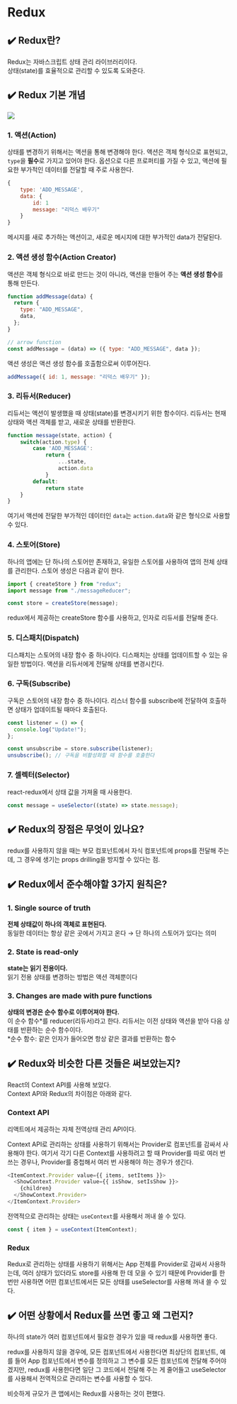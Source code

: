 # Redux

## ✔️ Redux란?

Redux는 자바스크립트 상태 관리 라이브러리이다.  
상태(state)를 효율적으로 관리할 수 있도록 도와준다.

## ✔️ Redux 기본 개념

![](https://www.notion.so/image/https%3A%2F%2Fs3-us-west-2.amazonaws.com%2Fsecure.notion-static.com%2Fa12ec593-6cc1-4d76-b823-b37c33942037%2FUntitled.png?table=block&id=6db8bae1-d99b-46ae-a76b-a6636c9125fc&spaceId=4b97eaca-7938-4c43-b27c-a0c55795a841&width=1270&userId=14572033-9587-4bc1-9c98-d7b204dd577f&cache=v2)

### 1. 액션(Action)

상태를 변경하기 위해서는 액션을 통해 변경해야 한다. 액션은 객체 형식으로 표현되고, `type`을 **필수**로 가지고 있어야 한다. 옵션으로 다른 프로퍼티를 가질 수 있고, 액션에 필요한 부가적인 데이터를 전달할 때 주로 사용한다.

```javascript
{
    type: 'ADD_MESSAGE',
    data: {
        id: 1
        message: "리덕스 배우기"
    }
}
```

메시지를 새로 추가하는 액션이고, 새로운 메시지에 대한 부가적인 data가 전달된다.

### 2. 액션 생성 함수(Action Creator)

액션은 객체 형식으로 바로 만드는 것이 아니라, 액션을 만들어 주는 **액션 생성 함수**를 통해 만든다.

```javascript
function addMessage(data) {
  return {
    type: "ADD_MESSAGE",
    data,
  };
}

// arrow function
const addMessage = (data) => ({ type: "ADD_MESSAGE", data });
```

액션 생성은 액션 생성 함수를 호출함으로써 이루어진다.

```javascript
addMessage({ id: 1, message: "리덕스 배우기" });
```

### 3. 리듀서(Reducer)

리듀서는 액션이 발생했을 때 상태(state)를 변경시키기 위한 함수이다. 리듀서는 현재 상태와 액션 객체를 받고, 새로운 상태를 반환한다.

```javascript
function message(state, action) {
    switch(action.type) {
        case 'ADD_MESSAGE':
            return {
                ...state,
                action.data
            }
        default:
            return state
    }
}
```

여기서 액션에 전달한 부가적인 데이터인 `data`는 `action.data`와 같은 형식으로 사용할 수 있다.

### 4. 스토어(Store)

하나의 앱에는 단 하나의 스토어만 존재하고, 유일한 스토어를 사용하여 앱의 전체 상태를 관리한다.
스토어 생성은 다음과 같이 한다.

```javascript
import { createStore } from "redux";
import message from "./messageReducer";

const store = createStore(message);
```

redux에서 제공하는 createStore 함수를 사용하고, 인자로 리듀서를 전달해 준다.

### 5. 디스패치(Dispatch)

디스패치는 스토어의 내장 함수 중 하나이다. 디스패치는 상태를 업데이트할 수 있는 유일한 방법이다. 액션을 리듀서에게 전달해 상태를 변경시킨다.

### 6. 구독(Subscribe)

구독은 스토어의 내장 함수 중 하나이다. 리스너 함수를 subscribe에 전달하여 호출하면 상태가 업데이트될 때마다 호출된다.

```javascript
const listener = () => {
  console.log("Update!");
};

const unsubscribe = store.subscribe(listener);
unsubscribe(); // 구독을 비활성화할 때 함수를 호출한다
```

### 7. 셀렉터(Selector)

react-redux에서 상태 값을 가져올 때 사용한다.

```javascript
const message = useSelector((state) => state.message);
```

## ✔️ Redux의 장점은 무엇이 있나요?

redux를 사용하지 않을 때는 부모 컴포넌트에서 자식 컴포넌트에 props를 전달해 주는데, 그 경우에 생기는 props drilling을 방지할 수 있다는 점.

## ✔️ Redux에서 준수해야할 3가지 원칙은?

### 1. Single source of truth

**전체 상태값이 하나의 객체로 표현된다.**  
동일한 데이터는 항상 같은 곳에서 가지고 온다 → 단 하나의 스토어가 있다는 의미

### 2. State is read-only

**state는 읽기 전용이다.**  
읽기 전용 상태를 변경하는 방법은 액션 객체뿐이다

### 3. Changes are made with pure functions

**상태의 변경은 순수 함수로 이루어져야 한다.**  
이 순수 함수\*를 reducer(리듀서)라고 한다. 리듀서는 이전 상태와 액션을 받아 다음 상태를 반환하는 순수 함수이다.  
\*순수 함수: 같은 인자가 들어오면 항상 같은 결과를 반환하는 함수

## ✔️ Redux와 비슷한 다른 것들은 써보았는지?

React의 Context API를 사용해 보았다.  
Context API와 Redux의 차이점은 아래와 같다.

### **Context API**

리액트에서 제공하는 자체 전역상태 관리 API이다.

Context API로 관리하는 상태를 사용하기 위해서는 Provider로 컴포넌트를 감싸서 사용해야 한다. 여기서 각기 다른 Context를 사용하려고 할 때 Provider를 따로 여러 번 쓰는 경우나, Provider를 중첩해서 여러 번 사용해야 하는 경우가 생긴다.

```javascript
<ItemContext.Provider value={{ items, setItems }}>
  <ShowContext.Provider value={{ isShow, setIsShow }}>
    {children}
  </ShowContext.Provider>
</ItemContext.Provider>
```

전역적으로 관리하는 상태는 `useContext`를 사용해서 꺼내 쓸 수 있다.

```javascript
const { item } = useContext(ItemContext);
```

### **Redux**

Redux로 관리하는 상태를 사용하기 위해서는 App 전체를 Provider로 감싸서 사용하는데, 여러 상태가 있더라도 store를 사용해 한 데 모을 수 있기 때문에 Provider를 한 번만 사용하면 어떤 컴포넌트에서든 모든 상태를 useSelector를 사용해 꺼내 쓸 수 있다.

## ✔️ 어떤 상황에서 Redux를 쓰면 좋고 왜 그런지?

하나의 state가 여러 컴포넌트에서 필요한 경우가 있을 때 redux를 사용하면 좋다.

redux를 사용하지 않을 경우에, 모든 컴포넌트에서 사용한다면 최상단의 컴포넌트, 예를 들어 App 컴포넌트에서 변수를 정의하고 그 변수를 모든 컴포넌트에 전달해 주어야겠지만, redux를 사용한다면 일단 그 코드에서 전달해 주는 게 줄어들고 useSelector를 사용해서 전역적으로 관리하는 변수를 사용할 수 있다.

비슷하게 규모가 큰 앱에서는 Redux를 사용하는 것이 편했다.
